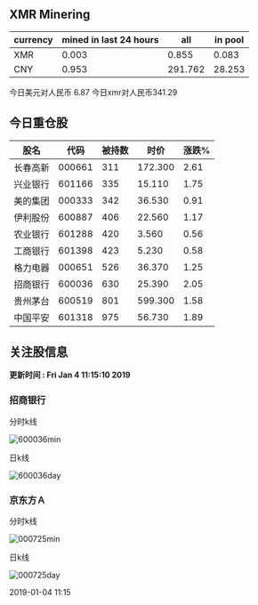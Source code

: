 ## XMR Minering

|currency|mined in last 24 hours|all|in pool|
|---|---|---|---|
|XMR|0.003|0.855|0.083|
|CNY|0.953|291.762|28.253|

今日美元对人民币 6.87	今日xmr对人民币341.29


## 今日重仓股 

|股名|代码|被持数|时价|涨跌%|
|---|---|---|---|---|
|长春高新|000661|311|172.300|2.61|
|兴业银行|601166|335|15.110|1.75|
|美的集团|000333|342|36.530|0.91|
|伊利股份|600887|406|22.560|1.17|
|农业银行|601288|420|3.560|0.56|
|工商银行|601398|423|5.230|0.58|
|格力电器|000651|526|36.370|1.25|
|招商银行|600036|630|25.390|2.05|
|贵州茅台|600519|801|599.300|1.58|
|中国平安|601318|975|56.730|1.89|

## 关注股信息
**更新时间 : Fri Jan  4 11:15:10 2019**
### 招商银行 
分时k线

![600036min](http://image.sinajs.cn/newchart/min/n/sh600036.gif)

日k线

![600036day](http://image.sinajs.cn/newchart/daily/n/sh600036.gif)

### 京东方Ａ 
分时k线

![000725min](http://image.sinajs.cn/newchart/min/n/sz000725.gif)

日k线

![000725day](http://image.sinajs.cn/newchart/daily/n/sz000725.gif)

2019-01-04 11:15